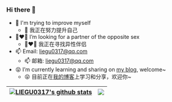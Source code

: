 ### Hi there 👋

- 🌱 I'm trying to improve myself
  - 🌱 我正在努力提升自己
- 👩‍❤‍👨 I’m looking for a partner of the opposite sex
  - 👩‍❤‍👨 我正在寻找异性伴侣
- 📫 Email: liegu0317@qq.com
  - 📫 邮箱: liegu0317@qq.com
- 😝 I’m currently learning and sharing on [my blog](https://liegu0317.github.io/), welcome~
  - 😝 目前正在[我的博客](https://liegu0317.github.io/)上学习和分享，欢迎你~


<!--
**LIEGU0317/liegu0317** is a ✨ _special_ ✨ repository because its `README.md` (this file) appears on your GitHub profile.

Here are some ideas to get you started:

- 🔭 I’m currently working on ...
- 🌱 I’m currently learning ...
- 👯 I’m looking to collaborate on ...
- 🤔 I’m looking for help with ...
- 💬 Ask me about ...
- 😄 Pronouns: ...
- ⚡ Fun fact: ...
-->

| <a href="https://liegu0317.github.io/"><img align="center" src="https://github-readme-stats.vercel.app/api?username=LIEGU0317&show_icons=true&include_all_commits=true&theme=buefy&hide_border=true" alt="LIEGU0317's github stats" /></a> | <a href="https://github.com/LIEGU0317/liegu0317"><img align="center" src="https://github-readme-stats.vercel.app/api/top-langs/?username=LIEGU0317&layout=compact&theme=buefy&hide_border=true" /></a> |
| ------------------------------------------------------------ | ------------------------------------------------------------ |

